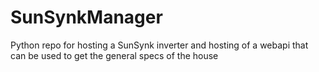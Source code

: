 # SunSynkManager
Python repo for hosting a SunSynk inverter and hosting of a webapi that can be used to get the general specs of the house
